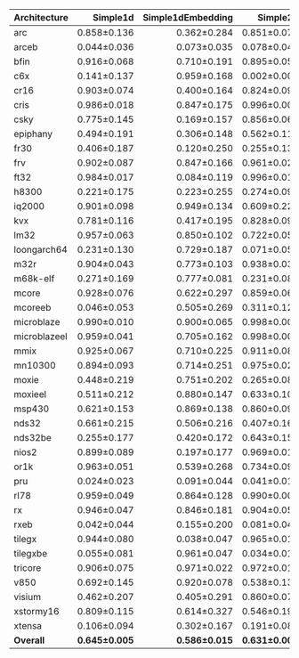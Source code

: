 | Architecture | Simple1d | Simple1dEmbedding | Simple2d | Simple2dEmbedding | ResNet50 | ResNet50Embedding |
| ------------ | ------------: | ------------: | ------------: | ------------: | ------------: | ------------: |
| arc | 0.858±0.136 | 0.362±0.284 | 0.851±0.072 | 0.424±0.235 | 0.757±0.085 | 0.637±0.238 |
| arceb | 0.044±0.036 | 0.073±0.035 | 0.078±0.041 | 0.057±0.037 | 0.247±0.052 | 0.135±0.112 |
| bfin | 0.916±0.068 | 0.710±0.191 | 0.895±0.054 | 0.704±0.181 | 0.802±0.054 | 0.801±0.152 |
| c6x | 0.141±0.137 | 0.959±0.168 | 0.002±0.004 | 0.996±0.005 | 0.208±0.116 | 0.512±0.268 |
| cr16 | 0.903±0.074 | 0.400±0.164 | 0.824±0.092 | 0.402±0.134 | 0.430±0.098 | 0.635±0.222 |
| cris | 0.986±0.018 | 0.847±0.175 | 0.996±0.003 | 0.857±0.130 | 0.966±0.015 | 0.861±0.155 |
| csky | 0.775±0.145 | 0.169±0.157 | 0.856±0.063 | 0.194±0.143 | 0.555±0.120 | 0.363±0.236 |
| epiphany | 0.494±0.191 | 0.306±0.148 | 0.562±0.111 | 0.381±0.167 | 0.509±0.097 | 0.468±0.218 |
| fr30 | 0.406±0.187 | 0.120±0.250 | 0.255±0.136 | 0.083±0.201 | 0.381±0.116 | 0.184±0.244 |
| frv | 0.902±0.087 | 0.847±0.166 | 0.961±0.020 | 0.819±0.217 | 0.761±0.095 | 0.596±0.288 |
| ft32 | 0.984±0.017 | 0.084±0.119 | 0.996±0.010 | 0.097±0.099 | 0.612±0.144 | 0.549±0.300 |
| h8300 | 0.221±0.175 | 0.223±0.255 | 0.274±0.097 | 0.208±0.238 | 0.221±0.041 | 0.065±0.070 |
| iq2000 | 0.901±0.098 | 0.949±0.134 | 0.609±0.228 | 0.944±0.065 | 0.717±0.117 | 0.824±0.122 |
| kvx | 0.781±0.116 | 0.417±0.195 | 0.828±0.098 | 0.557±0.186 | 0.657±0.095 | 0.618±0.234 |
| lm32 | 0.957±0.063 | 0.850±0.102 | 0.722±0.055 | 0.919±0.055 | 0.579±0.057 | 0.897±0.082 |
| loongarch64 | 0.231±0.130 | 0.729±0.187 | 0.071±0.053 | 0.652±0.184 | 0.129±0.103 | 0.645±0.198 |
| m32r | 0.904±0.043 | 0.773±0.103 | 0.938±0.035 | 0.868±0.070 | 0.528±0.098 | 0.713±0.207 |
| m68k-elf | 0.271±0.169 | 0.777±0.081 | 0.231±0.083 | 0.655±0.129 | 0.348±0.059 | 0.507±0.167 |
| mcore | 0.928±0.076 | 0.622±0.297 | 0.859±0.069 | 0.663±0.300 | 0.213±0.090 | 0.729±0.274 |
| mcoreeb | 0.046±0.053 | 0.505±0.269 | 0.311±0.124 | 0.538±0.293 | 0.706±0.144 | 0.376±0.264 |
| microblaze | 0.990±0.010 | 0.900±0.065 | 0.998±0.001 | 0.952±0.039 | 0.894±0.048 | 0.938±0.098 |
| microblazeel | 0.959±0.041 | 0.705±0.162 | 0.998±0.006 | 0.743±0.117 | 0.960±0.030 | 0.868±0.080 |
| mmix | 0.925±0.067 | 0.710±0.225 | 0.911±0.088 | 0.743±0.168 | 0.761±0.175 | 0.535±0.258 |
| mn10300 | 0.894±0.093 | 0.714±0.251 | 0.975±0.023 | 0.800±0.227 | 0.971±0.065 | 0.862±0.122 |
| moxie | 0.448±0.219 | 0.751±0.202 | 0.265±0.088 | 0.703±0.211 | 0.325±0.073 | 0.420±0.243 |
| moxieel | 0.511±0.212 | 0.880±0.147 | 0.633±0.106 | 0.929±0.066 | 0.740±0.069 | 0.908±0.086 |
| msp430 | 0.621±0.153 | 0.869±0.138 | 0.860±0.099 | 0.869±0.098 | 0.550±0.176 | 0.921±0.092 |
| nds32 | 0.661±0.215 | 0.506±0.216 | 0.407±0.169 | 0.517±0.179 | 0.426±0.143 | 0.585±0.227 |
| nds32be | 0.255±0.177 | 0.420±0.172 | 0.643±0.152 | 0.393±0.152 | 0.702±0.135 | 0.427±0.199 |
| nios2 | 0.899±0.089 | 0.197±0.177 | 0.969±0.011 | 0.215±0.170 | 0.916±0.015 | 0.384±0.244 |
| or1k | 0.963±0.051 | 0.539±0.268 | 0.734±0.094 | 0.699±0.250 | 0.470±0.133 | 0.521±0.234 |
| pru | 0.024±0.023 | 0.091±0.044 | 0.041±0.019 | 0.098±0.048 | 0.889±0.093 | 0.176±0.107 |
| rl78 | 0.959±0.049 | 0.864±0.128 | 0.990±0.007 | 0.864±0.147 | 0.994±0.007 | 0.912±0.081 |
| rx | 0.946±0.047 | 0.846±0.181 | 0.904±0.052 | 0.846±0.126 | 0.924±0.035 | 0.840±0.185 |
| rxeb | 0.042±0.044 | 0.155±0.200 | 0.081±0.045 | 0.150±0.133 | 0.071±0.036 | 0.161±0.193 |
| tilegx | 0.944±0.080 | 0.038±0.047 | 0.965±0.017 | 0.124±0.216 | 0.563±0.162 | 0.388±0.339 |
| tilegxbe | 0.055±0.081 | 0.961±0.047 | 0.034±0.018 | 0.875±0.217 | 0.435±0.164 | 0.612±0.340 |
| tricore | 0.906±0.075 | 0.971±0.022 | 0.972±0.010 | 0.981±0.009 | 0.968±0.009 | 0.967±0.044 |
| v850 | 0.692±0.145 | 0.920±0.078 | 0.538±0.139 | 0.852±0.225 | 0.478±0.143 | 0.957±0.032 |
| visium | 0.462±0.207 | 0.405±0.291 | 0.860±0.078 | 0.446±0.281 | 0.592±0.134 | 0.207±0.145 |
| xstormy16 | 0.809±0.115 | 0.614±0.327 | 0.546±0.197 | 0.571±0.376 | 0.299±0.140 | 0.896±0.216 |
| xtensa | 0.106±0.094 | 0.302±0.167 | 0.191±0.086 | 0.242±0.126 | 0.559±0.111 | 0.247±0.149 |
| **Overall** | **0.645±0.005** | **0.586±0.015** | **0.631±0.003** | **0.604±0.011** | **0.595±0.006** | **0.579±0.017** |
